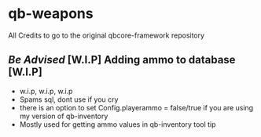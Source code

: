 # qb-weapons
All Credits to go to the original qbcore-framework repository

## *Be Advised* [W.I.P] Adding ammo to database [W.I.P]
- w.i.p, w.i.p, w.i.p
- Spams sql, dont use if you cry
- there is an option to set Config.playerammo = false/true if you are using my version of qb-inventory
- Mostly used for getting ammo values in qb-inventory tool tip

<!-- 
- Be sure to also import the playerammo.sql provided

- You can also just add the line of code below to your "weapons:server:AddWeaponAmmo" event in qb-weapons/server/main.lua

    ```
    exports.oxmysql:insert('INSERT INTO playerammo (citizenid, ammo) VALUES (?, ?)',{Player.PlayerData.citizenid,amount})
    ```

- should look like this:

```RegisterServerEvent("weapons:server:AddWeaponAmmo")
AddEventHandler('weapons:server:AddWeaponAmmo', function(CurrentWeaponData, amount)
    local src = source
    local Player = QBCore.Functions.GetPlayer(src)
    local amount = tonumber(amount) 
    
    exports.oxmysql:insert('INSERT INTO playerammo (citizenid, ammo) VALUES (?, ?)',{Player.PlayerData.citizenid,amount})
    
    if CurrentWeaponData ~= nil then
        if Player.PlayerData.items[CurrentWeaponData.slot] ~= nil then
            Player.PlayerData.items[CurrentWeaponData.slot].info.ammo = amount 
        end
        Player.Functions.SetInventory(Player.PlayerData.items, true)
    end
end)
``` -->

